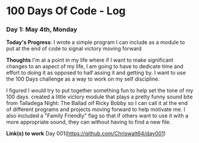 # 100 Days Of Code - Log



### Day 1: May 4th, Monday

**Today's Progress**: I wrote a simple program I can include as a module to put at the end of code to signal victory moving forward

**Thoughts** I'm at a point in my life where if I want to make significant changes to an aspect of my life, I am going to have to dedicate time and effort to doing it as opposed to half assing it and getting by. I want to use the 100 Days challenge as a way to work on my self discipline. 

I figured I would try to put together something fun to help set the tone of my 100 days. created a little victory module that plays a pretty funny sound bite from Talladega Night: The Ballad oif Ricky Bobby so I can call it at the end of different programs and projects moving forward to help motivate me. I also included a "Family Friendly" flag so that if others want to use it with a more appropriate sound, they can without having to find a new file.

**Link(s) to work**
Day 001(https://github.com/Chriswalt64/day001)
